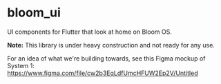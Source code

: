 # bloom_ui

UI components for Flutter that look at home on Bloom OS.

**Note:** This library is under heavy construction and not ready for any use.

For an idea of what we're building towards, see this Figma mockup of System 1: https://www.figma.com/file/cw2b3EqLdfUmcHFUW2Ep2V/Untitled